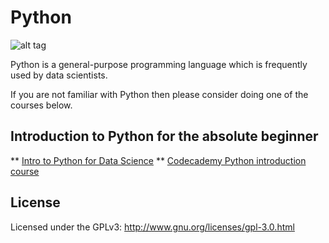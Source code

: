 # Python

![alt tag](https://img.shields.io/badge/Status-Heavy%20Development-red.svg?style=flat)

Python is a general-purpose programming language which is frequently used by data scientists.

If you are not familiar with Python then please consider doing one of the courses below.

## Introduction to Python for the absolute beginner

** [Intro to Python for Data Science](https://www.datacamp.com/courses/intro-to-python-for-data-science)
** [Codecademy Python introduction course](https://www.codecademy.com/learn/python)


## License
Licensed under the GPLv3: http://www.gnu.org/licenses/gpl-3.0.html